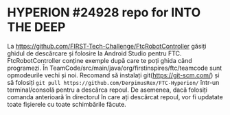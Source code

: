 # HYPERION #24928 repo for INTO THE DEEP
La https://github.com/FIRST-Tech-Challenge/FtcRobotController găsiți ghidul de descărcare și folosire la Android Studio pentru FTC. FtcRobotController conține exemple după care te poți ghida când programezi.
În TeamCode/src/main/java/org/firstinspires/ftc/teamcode sunt opmodeurile vechi și noi. Recomand să instalați git(https://git-scm.com/) și să folosiți ```git pull https://github.com/DerpimusRex/FTC-Hyperion/``` într-un terminal/consolă pentru a descărca repoul. De asemenea, dacă folosiți comanda anterioară în directorul în care ați descărcat repoul, vor fi updatate toate fișierele cu toate schimbările făcute.
